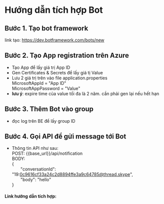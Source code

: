 # Hướng dẫn tích hợp Bot 
## Bước 1. Tạo bot framework 
link tạo: https://dev.botframework.com/bots/new

## Bước 2. Tạo App registration trên Azure
* Tạo App để lấy giá trị App ID
* Gen Certificates & Secrets để lấy giá tị Value
* Lưu 2 giá trị trên vào file application.properties <br>
  MicrosoftAppId = "App ID"<br>
  MicrosoftAppPassword = "Value"
* **lưu ý**: expire time của value tối đa là 2 năm. cần phải gen lại nếu hết hạn

## Bước 3. Thêm Bot vào group
* đọc log trên BE để lấy group ID

## Bước 4. Gọi API để gửi message tới Bot
* Thông tin API như sau: <br>
  POST: {{base_url}}/api/notification<br>
  BODY:<br>
  {<br>
  &nbsp;&nbsp;&nbsp;&nbsp;&nbsp;&nbsp; "conversationId": "19:0c9616cf33a24c2d8894ffe3a9c64785@thread.skype",<br>
  &nbsp;&nbsp;&nbsp;&nbsp;&nbsp;&nbsp; "body": "hello"<br>
  }

#### Link hướng dẫn tích hợp: 


